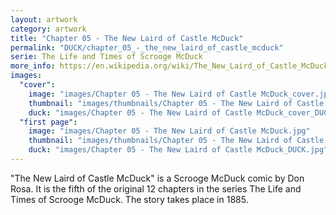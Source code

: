 ```yaml
---
layout: artwork
category: artwork
title: "Chapter 05 - The New Laird of Castle McDuck"
permalink: "DUCK/chapter_05_-_the_new_laird_of_castle_mcduck"
serie: The Life and Times of Scrooge McDuck
more_info: https://en.wikipedia.org/wiki/The_New_Laird_of_Castle_McDuck
images:
  "cover":
    image: "images/Chapter 05 - The New Laird of Castle McDuck_cover.jpg"
    thumbnail: "images/thumbnails/Chapter 05 - The New Laird of Castle McDuck_cover.jpg"
    duck: "images/Chapter 05 - The New Laird of Castle McDuck_cover_DUCK.jpg"
  "first page":
    image: "images/Chapter 05 - The New Laird of Castle McDuck.jpg"
    thumbnail: "images/thumbnails/Chapter 05 - The New Laird of Castle McDuck.jpg"
    duck: "images/Chapter 05 - The New Laird of Castle McDuck_DUCK.jpg"
---
```


"The New Laird of Castle McDuck" is a Scrooge McDuck comic by Don Rosa. It is the fifth of the original 12 chapters in the series The Life and Times of Scrooge McDuck. The story takes place in 1885.
